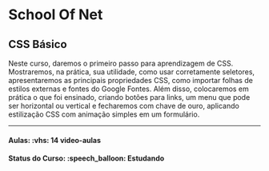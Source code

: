 <h1>School Of Net</h1>
<h2>CSS Básico</h2>

<p>
Neste curso, daremos o primeiro passo para aprendizagem de CSS. Mostraremos, na prática, sua utilidade, como usar corretamente seletores, apresentaremos as principais propriedades CSS, como importar folhas de estilos externas e fontes do Google Fontes. Além disso, colocaremos em prática o que foi ensinado, criando botões para links, um menu que pode ser horizontal ou vertical e fecharemos com chave de ouro, aplicando estilização CSS com animação simples em um formulário.</p>

<hr>

<h4><b>Aulas:</b> :vhs: 14 video-aulas</h4>
<h4><b>Status do Curso:</b> :speech_balloon: Estudando</h4>
